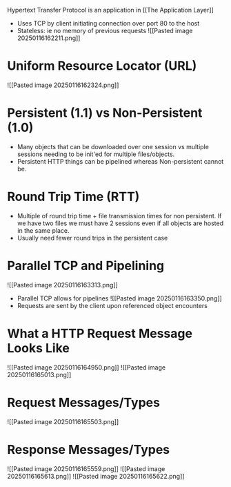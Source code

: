 Hypertext Transfer Protocol is an application in [[The Application Layer]]
- Uses TCP by client initiating connection over port 80 to the host
- Stateless: ie no memory of previous requests
![[Pasted image 20250116162211.png]]

# Uniform Resource Locator (URL)
![[Pasted image 20250116162324.png]]

# Persistent (1.1) vs Non-Persistent (1.0)
- Many objects that can be downloaded over one session vs multiple sessions needing to be init'ed for multiple files/objects.
- Persistent HTTP things can be pipelined whereas Non-persistent cannot be.

# Round Trip Time (RTT)
- Multiple of round trip time + file transmission times for non persistent. If we have two files we must have 2 sessions even if all objects are hosted in the same place.
- Usually need fewer round trips in the persistent case

# Parallel TCP and Pipelining
![[Pasted image 20250116163313.png]]
- Parallel TCP allows for pipelines
![[Pasted image 20250116163350.png]]
- Requests are sent by the client upon referenced object encounters

# What a HTTP Request Message Looks Like
![[Pasted image 20250116164950.png]]
![[Pasted image 20250116165013.png]]

# Request Messages/Types
![[Pasted image 20250116165503.png]]

# Response Messages/Types
![[Pasted image 20250116165559.png]]
![[Pasted image 20250116165613.png]]
![[Pasted image 20250116165622.png]]
